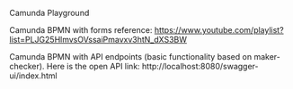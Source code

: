 Camunda Playground

Camunda BPMN with forms reference: https://www.youtube.com/playlist?list=PLJG25HlmvsOVssaiPmavxv3htN_dXS3BW

Camunda BPMN with API endpoints (basic functionality based on maker-checker). Here is the open API link: http://localhost:8080/swagger-ui/index.html
